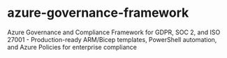 # azure-governance-framework
Azure Governance and Compliance Framework for GDPR, SOC 2, and ISO 27001 - Production-ready ARM/Bicep templates, PowerShell automation, and Azure Policies for enterprise compliance
